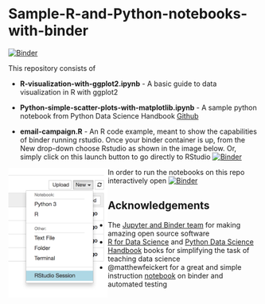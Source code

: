# Sample-R-and-Python-notebooks-with-binder

[![Binder](https://mybinder.org/badge.svg)](https://mybinder.org/v2/gh/soltaniehha/Sample-R-and-Python-notebooks-with-binder/master)

This repository consists of

* **R-visualization-with-ggplot2.ipynb** - A basic guide to data visualization in R with ggplot2

* **Python-simple-scatter-plots-with-matplotlib.ipynb** - A sample python notebook from Python Data Science Handbook [Github](https://github.com/jakevdp/PythonDataScienceHandbook)

* **email-campaign.R** - An R code example, meant to show the capabilities of binder running rstudio. Once your binder container is up, from the New drop-down choose Rstudio as shown in the image below. Or, simply click on this launch button to go directly to RStudio [![Binder](https://mybinder.org/badge.svg)](https://mybinder.org/v2/gh/soltaniehha/Sample-R-and-Python-notebooks-with-binder/master?urlpath=rstudio)

<img src="https://github.com/soltaniehha/Sample-R-and-Python-notebooks-with-binder/blob/master/binder/rstudio_ui.png?raw=true " width="200px" style="float: left">

In order to run the notebooks on this repo interactively open [![Binder](https://mybinder.org/badge.svg)](https://mybinder.org/v2/gh/soltaniehha/Sample-R-and-Python-notebooks-with-binder/master)

## Acknowledgements

- The [Jupyter and Binder team](https://github.com/orgs/jupyterhub/people) for making amazing open source software
- [R for Data Science](http://r4ds.had.co.nz/) and [Python Data Science Handbook](https://jakevdp.github.io/PythonDataScienceHandbook/) books for simplifying the task of teaching data science
- @matthewfeickert for a great and simple instruction [notebook](https://github.com/matthewfeickert/R-in-Jupyter-with-Binder#setting-up-a-binder-environment) on binder and automated testing